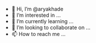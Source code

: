 - 👋 Hi, I’m @aryakhade
- 👀 I’m interested in ...
- 🌱 I’m currently learning ...
- 💞️ I’m looking to collaborate on ...
- 📫 How to reach me ...

<!---
aryakhade/aryakhade is a ✨ special ✨ repository because its `README.md` (this file) appears on your GitHub profile.
You can click the Preview link to take a look at your changes.
--->
